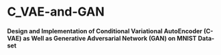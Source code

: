# C_VAE-and-GAN
#### Design and Implementation of Conditional Variational AutoEncoder (C-VAE) as Well as Generative Adversarial Network (GAN) on MNIST Data-set
